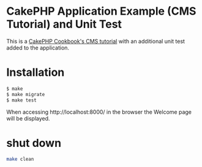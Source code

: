 # CakePHP Application Example (CMS Tutorial) and Unit Test

This is a [CakePHP Cookbook's CMS tutorial](https://book.cakephp.org/3.0/en/tutorials-and-examples/cms/installation.html) with an additional unit test added to the application.

# Installation

```bash
$ make
$ make migrate
$ make test
```

When accessing http://localhost:8000/ in the browser the Welcome page will be displayed.

# shut down

```bash
make clean
```
